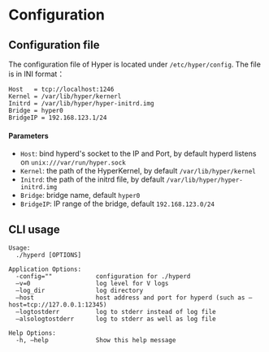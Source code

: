 # Configuration

## Configuration file

The configuration file of Hyper is located under `/etc/hyper/config`. The file is in INI format：

    Host   = tcp://localhost:1246
    Kernel = /var/lib/hyper/kernerl
    Initrd = /var/lib/hyper/hyper-initrd.img
    Bridge = hyper0
    BridgeIP = 192.168.123.1/24

#### Parameters

- `Host`: bind hyperd's socket to the IP and Port, by default hyperd listens on `unix:///var/run/hyper.sock`
- `Kernel`: the path of the HyperKernel, by default `/var/lib/hyper/kernel`
- `Initrd`: the path of the initrd file, by default `/var/lib/hyper/hyper-initrd.img`
- `Bridge`: bridge name, default `hyper0`
- `BridgeIP`:  IP range of the bridge, default `192.168.123.0/24`

## CLI usage

	Usage:
	  ./hyperd [OPTIONS]

	Application Options:
	  -config=""            configuration for ./hyperd
	  —v=0                  log level for V logs
	  —log_dir              log directory
	  —host                 host address and port for hyperd (such as —host=tcp://127.0.0.1:12345)
	  —logtostderr          log to stderr instead of log file
	  —alsologtostderr      log to stderr as well as log file

	Help Options:
	  -h, —help             Show this help message
